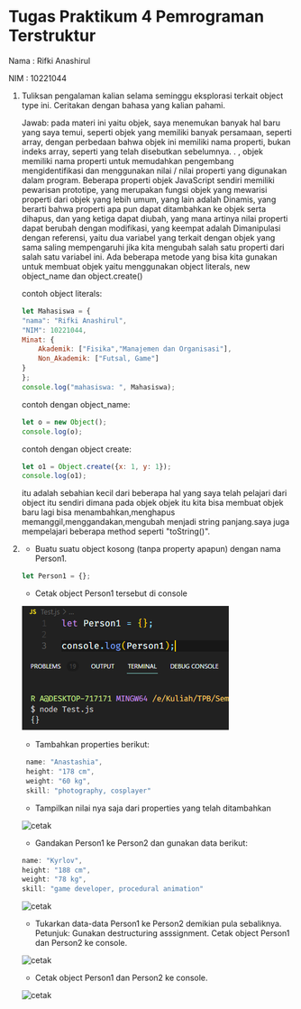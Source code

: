 # Tugas Praktikum 4 Pemrograman Terstruktur 

Nama : Rifki Anashirul

NIM : 10221044

1. Tuliksan pengalaman kalian selama seminggu eksplorasi terkait object type ini. Ceritakan dengan bahasa yang kalian pahami.
   
   Jawab:
    pada materi ini yaitu objek, saya menemukan banyak  hal baru yang saya temui, seperti objek yang memiliki banyak persamaan, seperti array, dengan perbedaan bahwa objek ini memiliki nama properti, bukan indeks array, seperti yang telah disebutkan sebelumnya. . , objek memiliki nama properti untuk memudahkan pengembang mengidentifikasi dan menggunakan nilai / nilai properti yang digunakan dalam  program. Beberapa properti objek  JavaScript sendiri memiliki pewarisan prototipe, yang merupakan fungsi objek yang mewarisi properti dari objek yang lebih umum, yang lain adalah Dinamis, yang berarti bahwa properti apa pun dapat ditambahkan ke objek serta dihapus, dan yang ketiga dapat diubah, yang mana artinya nilai properti dapat berubah dengan modifikasi, yang keempat adalah Dimanipulasi dengan referensi, yaitu dua variabel yang terkait dengan objek yang sama  saling mempengaruhi jika kita mengubah salah satu properti dari salah satu variabel ini. Ada beberapa metode yang bisa kita gunakan untuk membuat objek  yaitu  menggunakan object literals, new object_name  dan object.create()

    contoh object literals:
    ```js
    let Mahasiswa = {
    "nama": "Rifki Anashirul",         
    "NIM": 10221044,       
    Minat: {                   
        Akademik: ["Fisika","Manajemen dan Organisasi"],
        Non_Akademik: ["Futsal, Game"]
    }
    };
    console.log("mahasiswa: ", Mahasiswa);
    ```

    contoh dengan object_name:

    ```js
    let o = new Object();   
    console.log(o);
    ```
    contoh dengan object create:
    ```js
    let o1 = Object.create({x: 1, y: 1}); 
    console.log(o1);
    ```
    itu adalah sebahian kecil dari beberapa hal yang saya telah pelajari dari object itu sendiri dimana pada objek objek itu kita bisa membuat objek baru lagi bisa menambahkan,menghapus memanggil,menggandakan,mengubah menjadi string panjang.saya juga mempelajari beberapa method seperti "toString()".

2. - Buatu suatu object kosong (tanpa property apapun) dengan nama Person1.
   ```js
   let Person1 = {};
   ```
   - Cetak object Person1 tersebut di console

   ![cetak](1.png )

   - Tambahkan properties berikut:
   ```js
    name: "Anastashia",
    height: "178 cm",
    weight: "60 kg",
    skill: "photography, cosplayer"
    ```
    - Tampilkan nilai nya saja dari properties yang telah ditambahkan

    ![cetak](2.png )

    - Gandakan Person1 ke Person2 dan gunakan data berikut:
    ```js
    name: "Kyrlov",
    height: "188 cm",
    weight: "78 kg",
    skill: "game developer, procedural animation"
    ```

    ![cetak](3.png )

    - Tukarkan data-data Person1 ke Person2 demikian pula sebaliknya.
        Petunjuk: Gunakan destructuring asssignment.
        Cetak object Person1 dan Person2 ke console.
    
    ![cetak](4.png )

    - Cetak object Person1 dan Person2 ke console.
  
    
    ![cetak](5.png )


    

